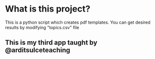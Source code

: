 # What is this project?
This is a python script which creates pdf templates. You can get desired results by modifying "topics.csv" file

## This is my third app taught by @arditsulceteaching